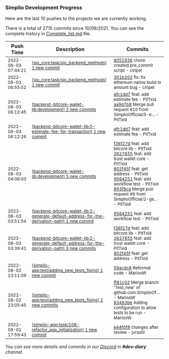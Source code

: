 
### Simplio Development Progress

Here are the last 10 pushes to the projects we are currently working.

There is a total of 2715 commits since 10/09/2021. You can see the complete history in
 [Complete_list.md](Complete_list.md) file.

| Push Time | Description | Commits |
| --- | --- | --- |
| <sub>2022-08-03 07:44:21</sub> | <sub>[[sio_core:task/sio\_backend\_methods] 1 new commit](https://github.com/SimplioOfficial/sio_core/commit/d35193692142fdfa0bcab0a2d55ef450a6a1ac7f)</sub> | <sub>[d351936](https://github.com/SimplioOfficial/sio_core/commit/d35193692142fdfa0bcab0a2d55ef450a6a1ac7f) chore: created pre_commit script - ciripel</sub> |
| <sub>2022-08-03 06:55:52</sub> | <sub>[[sio_core:task/sio\_backend\_methods] 1 new commit](https://github.com/SimplioOfficial/sio_core/commit/301b202287de270985065a444b48db200906466a)</sub> | <sub>[301b202](https://github.com/SimplioOfficial/sio_core/commit/301b202287de270985065a444b48db200906466a) fix: fix ethereum native build tx amount bug - ciripel</sub> |
| <sub>2022-08-03 06:12:45</sub> | <sub>[[backend-bitcore-wallet-lib:development] 2 new commits](https://github.com/SimplioOfficial/backend-bitcore-wallet-lib/compare/893f8ca923ca...aa9d7b8ff0de)</sub> | <sub>[afc1dd7](https://github.com/SimplioOfficial/backend-bitcore-wallet-lib/commit/afc1dd76c60ab22df8f3c8c69af1d7387e607f00) feat: add estimate fee - PitTxid<br>[aa9d7b8](https://github.com/SimplioOfficial/backend-bitcore-wallet-lib/commit/aa9d7b8ff0dea3d059d1924870e598b47404e43a) Merge pull request #10 from SimplioOfficial/5-e... - PitTxid</sub> |
| <sub>2022-08-03 06:12:26</sub> | <sub>[[backend-bitcore-wallet-lib:5\-estimate\-fee\-for\-transaction] 1 new commit](https://github.com/SimplioOfficial/backend-bitcore-wallet-lib/commit/afc1dd76c60ab22df8f3c8c69af1d7387e607f00)</sub> | <sub>[afc1dd7](https://github.com/SimplioOfficial/backend-bitcore-wallet-lib/commit/afc1dd76c60ab22df8f3c8c69af1d7387e607f00) feat: add estimate fee - PitTxid</sub> |
| <sub>2022-08-03 04:06:03</sub> | <sub>[[backend-bitcore-wallet-lib:development] 5 new commits](https://github.com/SimplioOfficial/backend-bitcore-wallet-lib/compare/0f695a2514ca...893f8ca923ca)</sub> | <sub>[f36f27d](https://github.com/SimplioOfficial/backend-bitcore-wallet-lib/commit/f36f27d3424eee71868c6f60f447c2f0f93693b4) feat: add bitcore lib - PitTxid<br>[2627655](https://github.com/SimplioOfficial/backend-bitcore-wallet-lib/commit/2627655b0f24574a8af67a0bda77cbb09e67772a) feat: add trust wallet core - PitTxid<br>[802f45f](https://github.com/SimplioOfficial/backend-bitcore-wallet-lib/commit/802f45fed7e62ec78449326b7ddca42cd96892de) feat: get address - PitTxid<br>[9564251](https://github.com/SimplioOfficial/backend-bitcore-wallet-lib/commit/95642512bbf7a30f5d25d5127e3845452b209c83) feat: add workflow test - PitTxid<br>[893f8ca](https://github.com/SimplioOfficial/backend-bitcore-wallet-lib/commit/893f8ca923caa31f8cee4d06c6f420a2bef25fd8) Merge pull request #9 from SimplioOfficial/2-ge... - PitTxid</sub> |
| <sub>2022-08-03 03:51:54</sub> | <sub>[[backend-bitcore-wallet-lib:2\-generate\-default\-address\-for\-the\-derivation\-path] 1 new commit](https://github.com/SimplioOfficial/backend-bitcore-wallet-lib/commit/95642512bbf7a30f5d25d5127e3845452b209c83)</sub> | <sub>[9564251](https://github.com/SimplioOfficial/backend-bitcore-wallet-lib/commit/95642512bbf7a30f5d25d5127e3845452b209c83) feat: add workflow test - PitTxid</sub> |
| <sub>2022-08-03 03:39:41</sub> | <sub>[[backend-bitcore-wallet-lib:2\-generate\-default\-address\-for\-the\-derivation\-path] 3 new commits](https://github.com/SimplioOfficial/backend-bitcore-wallet-lib/compare/0f695a2514ca...802f45fed7e6)</sub> | <sub>[f36f27d](https://github.com/SimplioOfficial/backend-bitcore-wallet-lib/commit/f36f27d3424eee71868c6f60f447c2f0f93693b4) feat: add bitcore lib - PitTxid<br>[2627655](https://github.com/SimplioOfficial/backend-bitcore-wallet-lib/commit/2627655b0f24574a8af67a0bda77cbb09e67772a) feat: add trust wallet core - PitTxid<br>[802f45f](https://github.com/SimplioOfficial/backend-bitcore-wallet-lib/commit/802f45fed7e62ec78449326b7ddca42cd96892de) feat: get address - PitTxid</sub> |
| <sub>2022-08-02 23:11:09</sub> | <sub>[[simplio-app:test/adding\_new\_tests\_fixing] 1 new commit](https://github.com/SimplioOfficial/simplio-app/commit/59acdc8a36a6f1f22f046a637a2c416847b8c969)</sub> | <sub>[59acdc8](https://github.com/SimplioOfficial/simplio-app/commit/59acdc8a36a6f1f22f046a637a2c416847b8c969) Reformat code - MariooW</sub> |
| <sub>2022-08-02 23:05:45</sub> | <sub>[[simplio-app:test/adding\_new\_tests\_fixing] 2 new commits](https://github.com/SimplioOfficial/simplio-app/compare/ff81c0275a09^...83483bed02fb)</sub> | <sub>[ff81c02](https://github.com/SimplioOfficial/simplio-app/commit/ff81c0275a09397fd6cc7bf6a17898e4430e69c4) Merge branch 'Test_new' of github.com:SimplioOf... - MariooW<br>[83483be](https://github.com/SimplioOfficial/simplio-app/commit/83483bed02fb735fa49e417d25a045fef4c68678) Adding configuration to allow tests to be run - MariooW</sub> |
| <sub>2022-08-01 17:59:43</sub> | <sub>[[simplio-app:task/108\-refactor\_app\_initialization] 1 new commit](https://github.com/SimplioOfficial/simplio-app/commit/e44f0f8e100198ba88d01c9a194d4a7d5ea4299e)</sub> | <sub>[e44f0f8](https://github.com/SimplioOfficial/simplio-app/commit/e44f0f8e100198ba88d01c9a194d4a7d5ea4299e) changes after review - jvrastil</sub> |

_You can see more details and commits in our [Discord](https://discord.gg/aKhjuwZmdP) in **#dev-diary** channel._
